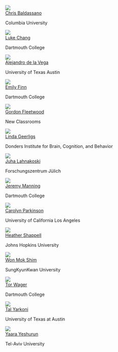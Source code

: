 
<div class="row" id="faculty">
  <div class="card" id="faculty">
    <div class="card-image" id="faculty">
      <a href="http://www.dpmlab.org/"><img src="../../images/speakers/baldassano.jpg" class="card-image"></a>
    </div>
    <div class="card-content">
      <span class="card-title"><a href="http://www.dpmlab.org/">Chris <span>Baldassano</span></a></span>
      <p class="card-affiliation">Columbia University</p>
    </div>
  </div>
  <div class="card" id="faculty">
    <div class="card-image" id="faculty">
      <a href="http://www.cosanlab.com"><img src="../../images/speakers/chang.jpg" class="card-image"></a>
    </div>
    <div class="card-content">
      <span class="card-title"><a href="http://www.cosanlab.com">Luke <span>Chang</span></a></span>
      <p class="card-affiliation">Dartmouth College</p>
    </div>
  </div>
  <div class="card" id="faculty">
    <div class="card-image" id="faculty">
      <a href="https://adelavega.github.io/"><img src="../../images/speakers/delavega.jpg" class="card-image"></a>
    </div>
    <div class="card-content">
      <span class="card-title"><a href="https://adelavega.github.io/">Alejandro <span>de la Vega</span></a></span>
      <p class="card-affiliation">University of Texas Austin</p>
    </div>
  </div>
  <div class="card" >
    <div class="card-image" >
      <a href="https://esfinn.github.io/"><img src="../../images/speakers/finn.jpg"></a>
    </div>
    <div class="card-content">
      <span class="card-title "><a href="https://esfinn.github.io/">Emily <span>Finn</span></a></span>
      <p class="card-affiliation">Dartmouth College</p>
    </div>
  </div>
  <div class="card " id="faculty">
    <div class="card-image" id="faculty">
      <a href="https://gfleetwood.netlify.app/"><img src="../../images/speakers/fleetwood.jpg"></a>
    </div>
    <div class="card-content">
      <span class="card-title "><a href="https://gfleetwood.netlify.app/">Gordon <span>Fleetwood</span></a></span>
      <p class=" card-affiliation">New Classrooms</p>
    </div>
  </div>
  <div class="card " id="faculty">
    <div class="card-image" id="faculty">
      <a href="https://lindageerligs.com/"><img src="../../images/speakers/geerligs.png"></a>
    </div>
    <div class="card-content">
      <span class="card-title "><a href="https://lindageerligs.com/">Linda <span>Geerligs</span></a></span>
      <p class=" card-affiliation">Donders Institute for Brain, Cognition, and Behavior</p>
    </div>
  </div>
  <div class="card " id="faculty">
    <div class="card-image" id="faculty">
      <a href="https://users.aalto.fi/~jlahnako/"><img src="../../images/speakers/lahnakoski.jpg"></a>
    </div>
    <div class="card-content">
      <span class="card-title "><a href="https://users.aalto.fi/~jlahnako/">Juha <span>Lahnakoski</span></a></span>
      <p class=" card-affiliation">Forschungszentrum Jülich</p>
    </div>
  </div>
  <div class="card " id="faculty">
    <div class="card-image" id="faculty">
      <a href="http://www.context-lab.com/"><img src="../../images/speakers/manning.png"></a>
    </div>
    <div class="card-content">
      <span class="card-title "><a href="http://www.context-lab.com/">Jeremy <span>Manning</span></a></span>
      <p class=" card-affiliation">Dartmouth College</p>
    </div>
  </div>
  <div class="card " id="faculty">
    <div class="card-image" id="faculty">
      <a href="http://csnlab.org/"><img src="../../images/speakers/parkinson.jpg"></a>
    </div>
    <div class="card-content">
      <span class="card-title "><a href="http://csnlab.org/">Carolyn <span>Parkinson</span></a></span>
      <p class=" card-affiliation">University of California Los Angeles</p>
    </div>
  </div>
  <div class="card " id="faculty">
    <div class="card-image" id="faculty">
      <a href="https://www.bu.edu/csmet/profile/heather-shappell/"><img src="../../images/speakers/shappell.jpg"></a>
    </div>
    <div class="card-content">
      <span class="card-title "><a href="https://www.bu.edu/csmet/profile/heather-shappell/">Heather <span>Shappell</span></a></span>
      <p class=" card-affiliation">Johns Hopkins University</p>
    </div>
  </div>
  <div class="card " id="faculty">
    <div class="card-image" id="faculty">
      <a href="http://wshimlab.com/"><img src="../../images/speakers/shim.jpg"></a>
    </div>
    <div class="card-content">
      <span class="card-title "><a href="http://wshimlab.com/">Won Mok <span>Shim</span></a></span>
      <p class=" card-affiliation">SungKyunKwan University</p>
    </div>
  </div>
  <div class="card " id="faculty">
    <div class="card-image" id="faculty">
      <a href="https://sites.dartmouth.edu/canlab/"><img src="../../images/speakers/wager.jpg"></a>
    </div>
    <div class="card-content">
      <span class="card-title "><a href="https://sites.dartmouth.edu/canlab/">Tor <span>Wager</span></a></span>
      <p class=" card-affiliation">Dartmouth College</p>
    </div>
  </div>
  <div class="card " id="faculty">
    <div class="card-image" id="faculty">
      <a href="https://talyarkoni.org/"><img src="../../images/speakers/yarkoni.jpg"></a>
    </div>
    <div class="card-content">
      <span class="card-title "><a href="https://talyarkoni.org/">Tal <span>Yarkoni</span></a></span>
      <p class=" card-affiliation">University of Texas at Austin</p>
    </div>
  </div>
  <div class="card " id="faculty">
    <div class="card-image" id="faculty">
      <a href="https://people.socsci.tau.ac.il/mu/yaarayeshurun/"><img src="../../images/speakers/yeshurun.jpg"></a>
    </div>
    <div class="card-content">
      <span class="card-title "><a href="https://people.socsci.tau.ac.il/mu/yaarayeshurun/">Yaara <span>Yeshurun</span></a></span>
      <p class=" card-affiliation">Tel-Aviv University</p>
    </div>
  </div>
</div>

